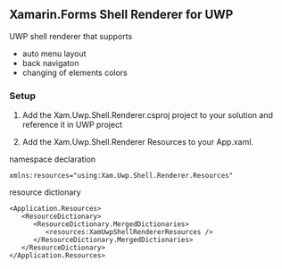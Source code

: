 ## Xamarin.Forms Shell Renderer for UWP 

UWP shell renderer that supports 

* auto menu layout
* back navigaton
* changing of elements colors

### Setup

1. Add the Xam.Uwp.Shell.Renderer.csproj project to your solution and reference it in UWP project

2. Add the Xam.Uwp.Shell.Renderer Resources to your App.xaml.

namespace declaration
```xaml
xmlns:resources="using:Xam.Uwp.Shell.Renderer.Resources"
```

resource dictionary
```xaml
<Application.Resources>
   <ResourceDictionary>
      <ResourceDictionary.MergedDictionaries>
         <resources:XamUwpShellRendererResources />
      </ResourceDictionary.MergedDictionaries>
   </ResourceDictionary>
</Application.Resources>
```
